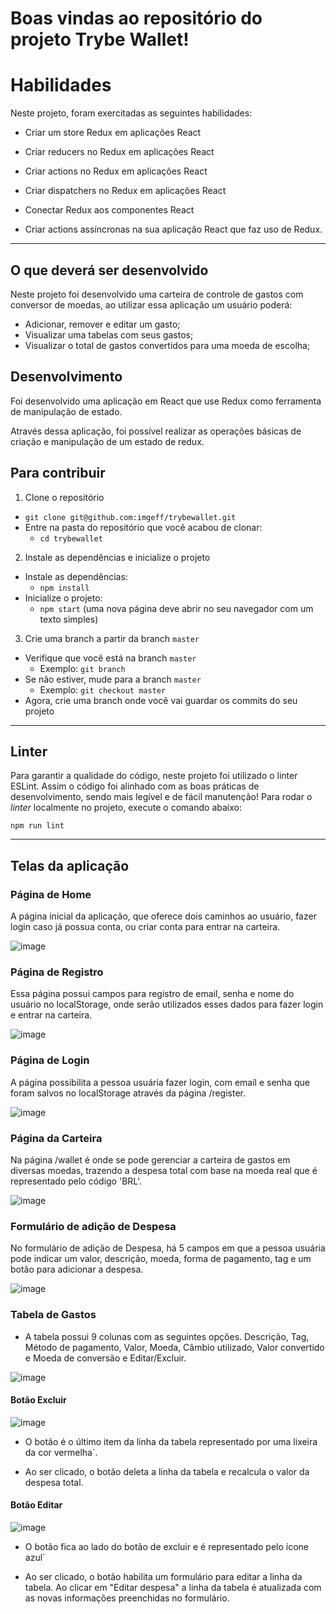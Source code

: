 
# Boas vindas ao repositório do projeto Trybe Wallet!
# Habilidades
Neste projeto, foram exercitadas as seguintes habilidades:

  * Criar um store Redux em aplicações React

  * Criar reducers no Redux em aplicações React

  * Criar actions no Redux em aplicações React

  * Criar dispatchers no Redux em aplicações React

  * Conectar Redux aos componentes React

  * Criar actions assíncronas na sua aplicação React que faz uso de Redux.

---
## O que deverá ser desenvolvido

Neste projeto foi desenvolvido uma carteira de controle de gastos com conversor de moedas, ao utilizar essa aplicação um usuário poderá:
  - Adicionar, remover e editar um gasto;
  - Visualizar uma tabelas com seus gastos;
  - Visualizar o total de gastos convertidos para uma moeda de escolha;

## Desenvolvimento

Foi desenvolvido uma aplicação em React que use Redux como ferramenta de manipulação de estado.

Através dessa aplicação, foi possível realizar as operações básicas de criação e manipulação de um estado de redux.
## Para contribuir

1. Clone o repositório
  * `git clone git@github.com:imgeff/trybewallet.git`
  * Entre na pasta do repositório que você acabou de clonar:
    * `cd trybewallet`

2. Instale as dependências e inicialize o projeto
  * Instale as dependências:
    * `npm install`
  * Inicialize o projeto:
    * `npm start` (uma nova página deve abrir no seu navegador com um texto simples)

3. Crie uma branch a partir da branch `master`

  * Verifique que você está na branch `master`
    * Exemplo: `git branch`
  * Se não estiver, mude para a branch `master`
    * Exemplo: `git checkout master`
  * Agora, crie uma branch onde você vai guardar os commits do seu projeto
---

## Linter

Para garantir a qualidade do código, neste projeto foi utilizado o linter ESLint. Assim o código foi alinhado com as boas práticas de desenvolvimento, sendo mais legível e de fácil manutenção! Para rodar o *linter* localmente no projeto, execute o comando abaixo: 

`npm run lint`

---
## Telas da aplicação

### Página de Home

A página inicial da aplicação, que oferece dois caminhos ao usuário, fazer login caso já possua conta, ou criar conta para entrar na carteira.

  ![image](home.png)

### Página de Registro

Essa página possui campos para registro de email, senha e nome do usuário no localStorage, onde serão utilizados esses dados para fazer login e entrar na carteira.

  ![image](register.png)
### Página de Login

A página possibilita a pessoa usuária fazer login, com email e senha que foram salvos no localStorage através da página /register.

  ![image](login.gif)

### Página da Carteira

Na página /wallet é onde se pode gerenciar a carteira de gastos em diversas moedas, trazendo a despesa total com base na moeda real que é representado pelo código 'BRL'.

  ![image](carteira.png)
### Formulário de adição de Despesa

No formulário de adição de Despesa, há 5 campos em que a pessoa usuária pode indicar um valor, descrição, moeda, forma de pagamento, tag e um botão para adicionar a despesa.

  ![image](formulario.png)
### Tabela de Gastos

  * A tabela possui 9 colunas com as seguintes opções. Descrição, Tag, Método de pagamento, Valor, Moeda, Câmbio utilizado, Valor convertido e Moeda de conversão e Editar/Excluir.

  ![image](tabela.png)
#### Botão Excluir

  ![image](btnExcluir.png)

  * O botão é o último item da linha da tabela representado por uma lixeira da cor vermelha`.

  * Ao ser clicado, o botão deleta a linha da tabela e recalcula o valor da despesa total.

#### Botão Editar

  ![image](btnEditar.png)

  * O botão fica ao lado do botão de excluir e é representado pelo ícone azul`

  * Ao ser clicado, o botão habilita um formulário para editar a linha da tabela. Ao clicar em "Editar despesa" a linha da tabela é atualizada com as novas informações preenchidas no formulário.
